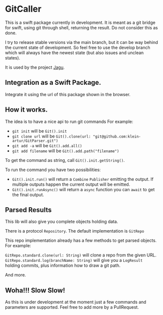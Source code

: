# GitCaller

This is a swift package currently in development. It is meant as a git bridge for swift, using git through shell, returning the result. Do not consider this as done. 

I try to release stable versions via the main branch, but it can be way behind the current state of development. So feel free to use the develop branch which will always have the newest state (but also issues and unclean states).

It is used by the project [Jagu](https://github.com/klein-artur/Jagu). 

## Integration as a Swift Package.

Integrate it using the url of this package shown in the browser.

## How it works.

The idea is to have a nice api to run git commands For example:

 - `git init` will be `Git().init`
 - `git clone url` will be `Git().clone(url: "git@github.com:klein-artur/GitParser.git")`
 - `git add -a` will be `Git().add.all()`
 - `git add filename` will be `Git().add.path("filename")`


To get the command as string, call `Git().init.getString()`.

To run the command you have two possibilities:

 - `Git().init.run()` will return a `Combine` `Publisher` emitting the output. If multiple outputs happen the current output will be emitted.
 - `Git().init.runAsync()` will return a `async` function you can `await` to get the final output.


## Parsed Results

This lib will also give you complete objects holding data.

There is a protocol `Repository`. The default implementation is `GitRepo`

This repo implementation already has a few methods to get parsed objects. For example:

`GitRepo.standard.clone(url: String)` will clone a repo from the given URL.
`GitRepo.standard.log(branchName: String)` will give you a `LogResult` holding commits, plus information how to draw a git path. 

And more.

## Woha!!! Slow Slow!

As this is under development at the moment just a few commands and parameters are supported. Feel free to add more by a PullRequest.
